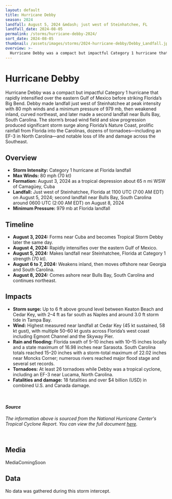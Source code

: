 ```yaml
---
layout: default
title: Hurricane Debby
season: 2024
landfall: August 5, 2024 &mdash; just west of Steinhatchee, FL
landfall_date: 2024-08-05
permalink: /storms/hurricane-debby-2024/
sort_date: 2024-08-05
thumbnail: /assets/images/storms/2024-hurricane-debby/Debby_Landfall.jpg
overview: >-
  Hurricane Debby was a compact but impactful Category 1 hurricane that rapidly intensified over the eastern Gulf of Mexico before striking Florida’s Big Bend, bringing destructive surge, flooding rains, and tornadoes across the Southeast.
---
```


<h1 class="storm-page__title">Hurricane Debby</h1>

Hurricane Debby was a compact but impactful Category 1 hurricane that rapidly intensified over the eastern Gulf of Mexico before striking Florida’s Big Bend. Debby made landfall just west of Steinhatchee at peak intensity with 80 mph winds and a minimum pressure of 979 mb, then weakened inland, curved northeast, and later made a second landfall near Bulls Bay, South Carolina. The storm’s broad wind field and slow progression produced significant storm surge along Florida’s Nature Coast, prolific rainfall from Florida into the Carolinas, dozens of tornadoes—including an EF-3 in North Carolina—and notable loss of life and damage across the Southeast.

## Overview
- **Storm Intensity:** Category 1 hurricane at Florida landfall
- **Max Winds:** 80 mph (70 kt)
- **Formation:** August 3, 2024 as a tropical depression about 65 n mi WSW of Camagüey, Cuba
- **Landfall:** Just west of Steinhatchee, Florida at 1100 UTC (7:00 AM EDT) on August 5, 2024; second landfall near Bulls Bay, South Carolina around 0600 UTC (2:00 AM EDT) on August 8, 2024
- **Minimum Pressure:** 979 mb at Florida landfall

## Timeline
- **August 3, 2024:** Forms near Cuba and becomes Tropical Storm Debby later the same day.
- **August 4, 2024:** Rapidly intensifies over the eastern Gulf of Mexico.
- **August 5, 2024:** Makes landfall near Steinhatchee, Florida at Category 1 strength (70 kt).
- **August 6 to 7, 2024:** Weakens inland, then moves offshore near Georgia and South Carolina.
- **August 8, 2024:** Comes ashore near Bulls Bay, South Carolina and continues northeast.

## Impacts
- **Storm surge:** Up to 6 ft above ground level between Keaton Beach and Cedar Key, with 2–4 ft as far south as Naples and around 3.0 ft storm tide in Tampa Bay.
- **Wind:** Highest measured near landfall at Cedar Key (45 kt sustained, 58 kt gust), with multiple 50–60 kt gusts across Florida’s west coast including Egmont Channel and the Skyway Pier.
- **Rain and flooding:** Florida swath of 5–10 inches with 10–15 inches locally and a state maximum of 16.98 inches near Sarasota. South Carolina totals reached 15–20 inches with a storm-total maximum of 22.02 inches near Moncks Corner; numerous rivers reached major flood stage and several set records.
- **Tornadoes:** At least 26 tornadoes while Debby was a tropical cyclone, including an EF-3 near Lucama, North Carolina.
- **Fatalities and damage:** 18 fatalities and over $4 billion (USD) in combined U.S. and Canada damage.

<br />

#### _Source_
<em>The information above is sourced from the National Hurricane Center's Tropical Cyclone Report. You can view the full document <a href="https://www.nhc.noaa.gov/data/tcr/AL042024_Debby.pdf" target="_blank" rel="noopener noreferrer">here</a>.</em>

<br />

## Media
MediaComingSoon


<!-- DATA-SECTION:START -->
<h2>Data</h2>
<div class="storm-data">
  <p>No data was gathered during this storm intercept.</p>
</div>
<!-- DATA-SECTION:END -->
